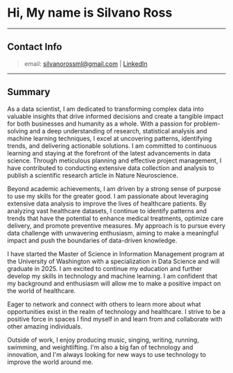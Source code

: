 # Hi, My name is Silvano Ross
---
## Contact Info
> email: silvanorossml@gmail.com | [LinkedIn](https://www.linkedin.com/in/silvano-ross-b6a15a93/) 
---
## Summary

As a data scientist, I am dedicated to transforming complex data into valuable insights that drive informed decisions and create a tangible impact for both businesses and humanity as a whole. With a passion for problem-solving and a deep understanding of research, statistical analysis and machine learning techniques, I excel at uncovering patterns, identifying trends, and delivering actionable solutions. I am committed to continuous learning and staying at the forefront of the latest advancements in data science. Through meticulous planning and effective project management, I have contributed to conducting extensive data collection and analysis to publish a scientific research article in Nature Neuroscience. 

Beyond academic achievements, I am driven by a strong sense of purpose to use my skills for the greater good. I am passionate about leveraging extensive data analysis to improve the lives of healthcare patients. By analyzing vast healthcare datasets, I continue to identify patterns and trends that have the potential to enhance medical treatments, optimize care delivery, and promote preventive measures. My approach is to pursue every data challenge with unwavering enthusiasm, aiming to make a meaningful impact and push the boundaries of data-driven knowledge.

I have started the Master of Science in Information Management program at the University of Washington with a specialization in Data Science and will graduate in 2025. I am excited to continue my education and further develop my skills in technology and machine learning. I am confident that my background and enthusiasm will allow me to make a positive impact on the world of healthcare.

Eager to network and connect with others to learn more about what opportunities exist in the realm of technology and healthcare. I strive to be a positive force in spaces I find myself in and learn from and collaborate with other amazing individuals. 

Outside of work, I enjoy producing music, singing, writing, running, swimming, and weightlifting. I'm also a big fan of technology and innovation, and I'm always looking for new ways to use technology to improve the world around me.
